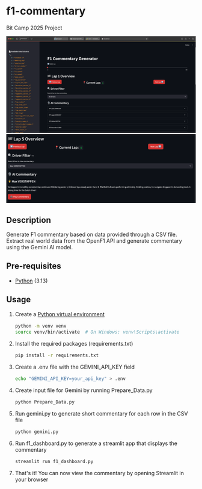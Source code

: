 # f1-commentary
Bit Camp 2025 Project

![ss1.png](ss1.png)
![ss2.png](ss2.png)

## Description

Generate F1 commentary based on data provided through a CSV file. Extract real world data from the OpenF1 API and generate commentary using the Gemini AI model.

## Pre-requisites
- [Python](https://www.python.org) (3.13)

## Usage

1. Create a [Python virtual environment](https://docs.python.org/3/library/venv.html)
    ```bash
    python -m venv venv
    source venv/bin/activate  # On Windows: venv\Scripts\activate
2. Install the required packages (requirements.txt)
    ```bash
    pip install -r requirements.txt
3. Create a .env file with the GEMINI_API_KEY field
    ```bash
    echo "GEMINI_API_KEY=your_api_key" > .env
3. Create input file for Gemini by running Prepare_Data.py
    ```bash
    python Prepare_Data.py
4. Run gemini.py to generate short commentary for each row in the CSV file
    ```bash
    python gemini.py
5. Run f1_dashboard.py to generate a streamlit app that displays the commentary
    ```bash
    streamlit run f1_dashboard.py
6. That's it! You can now view the commentary by opening Streamlit in your browser